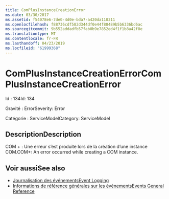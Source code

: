 ```yaml
---
title: ComPlusInstanceCreationError
ms.date: 03/30/2017
ms.assetid: f54078e6-7de0-4d0e-bda7-a420da110311
ms.openlocfilehash: f88736cdf582d344df0e44f88489b5b6336bd6ac
ms.sourcegitcommit: 9b552addadfb57fab0b9e7852ed4f1f1b8a42f8e
ms.translationtype: MT
ms.contentlocale: fr-FR
ms.lasthandoff: 04/23/2019
ms.locfileid: "61999368"
---
```

# <a name="complusinstancecreationerror"></a><span data-ttu-id="a8567-102">ComPlusInstanceCreationError</span><span class="sxs-lookup"><span data-stu-id="a8567-102">ComPlusInstanceCreationError</span></span>
<span data-ttu-id="a8567-103">Id : 134</span><span class="sxs-lookup"><span data-stu-id="a8567-103">Id: 134</span></span>  
  
 <span data-ttu-id="a8567-104">Gravité : Error</span><span class="sxs-lookup"><span data-stu-id="a8567-104">Severity: Error</span></span>  
  
 <span data-ttu-id="a8567-105">Catégorie : ServiceModel</span><span class="sxs-lookup"><span data-stu-id="a8567-105">Category: ServiceModel</span></span>  
  
## <a name="description"></a><span data-ttu-id="a8567-106">Description</span><span class="sxs-lookup"><span data-stu-id="a8567-106">Description</span></span>  
 <span data-ttu-id="a8567-107">COM + : Une erreur s’est produite lors de la création d’une instance COM.</span><span class="sxs-lookup"><span data-stu-id="a8567-107">COM+: An error occurred while creating a COM instance.</span></span>  
  
## <a name="see-also"></a><span data-ttu-id="a8567-108">Voir aussi</span><span class="sxs-lookup"><span data-stu-id="a8567-108">See also</span></span>

- [<span data-ttu-id="a8567-109">Journalisation des événements</span><span class="sxs-lookup"><span data-stu-id="a8567-109">Event Logging</span></span>](../../../../../docs/framework/wcf/diagnostics/event-logging/index.md)
- [<span data-ttu-id="a8567-110">Informations de référence générales sur les événements</span><span class="sxs-lookup"><span data-stu-id="a8567-110">Events General Reference</span></span>](../../../../../docs/framework/wcf/diagnostics/event-logging/events-general-reference.md)
